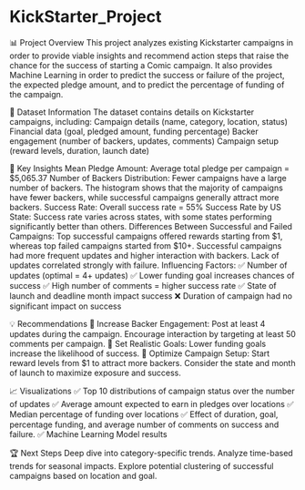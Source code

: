 # KickStarter_Project

📊 Project Overview
This project analyzes existing Kickstarter campaigns in order to provide viable insights and recommend action steps that raise the chance for the success of starting a Comic campaign. It also provides Machine Learning in order to predict the success or failure of the project, the expected pledge amount, and to predict the percentage of funding of the campaign.

📂 Dataset Information
The dataset contains details on Kickstarter campaigns, including:
Campaign details (name, category, location, status)
Financial data (goal, pledged amount, funding percentage)
Backer engagement (number of backers, updates, comments)
Campaign setup (reward levels, duration, launch date)

🔎 Key Insights
Mean Pledge Amount:
Average total pledge per campaign = $5,065.37
Number of Backers Distribution:
Fewer campaigns have a large number of backers.
The histogram shows that the majority of campaigns have fewer backers, while successful campaigns generally attract more backers.
Success Rate:
Overall success rate = 55%
Success Rate by US State:
Success rate varies across states, with some states performing significantly better than others.
Differences Between Successful and Failed Campaigns:
Top successful campaigns offered rewards starting from $1, whereas top failed campaigns started from $10+.
Successful campaigns had more frequent updates and higher interaction with backers.
Lack of updates correlated strongly with failure.
Influencing Factors:
✅ Number of updates (optimal = 4+ updates)
✅ Lower funding goal increases chances of success
✅ High number of comments = higher success rate
✅ State of launch and deadline month impact success
❌ Duration of campaign had no significant impact on success

💡 Recommendations
🎯 Increase Backer Engagement:
Post at least 4 updates during the campaign.
Encourage interaction by targeting at least 50 comments per campaign.
🎯 Set Realistic Goals:
Lower funding goals increase the likelihood of success.
🎯 Optimize Campaign Setup:
Start reward levels from $1 to attract more backers.
Consider the state and month of launch to maximize exposure and success.

📈 Visualizations
✅ Top 10 distributions of campaign status over the number of updates
✅ Average amount expected to earn in pledges over locations
✅ Median percentage of funding over locations
✅ Effect of duration, goal, percentage funding, and average number of comments on success and failure.
✅ Machine Learning Model results

🏆 Next Steps
Deep dive into category-specific trends.
Analyze time-based trends for seasonal impacts.
Explore potential clustering of successful campaigns based on location and goal.

